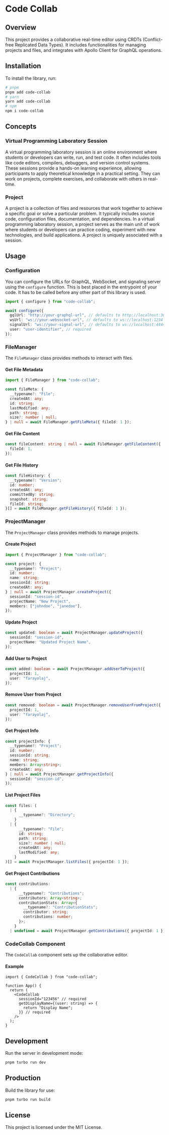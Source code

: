 # Code Collab

## Overview

This project provides a collaborative real-time editor using CRDTs (Conflict-free Replicated Data Types). It includes functionalities for managing projects and files, and integrates with Apollo Client for GraphQL operations.

## Installation

To install the library, run:

```bash
# pnpm
pnpm add code-collab
# yarn
yarn add code-collab
# npm
npm i code-collab
```

## Concepts

### Virtual Programming Laboratory Session

A virtual programming laboratory session is an online environment where students or developers can write, run, and test code. It often includes tools like code editors, compilers, debuggers, and version control systems. These sessions provide a hands-on learning experience, allowing participants to apply theoretical knowledge in a practical setting. They can work on projects, complete exercises, and collaborate with others in real-time.

### Project

A project is a collection of files and resources that work together to achieve a specific goal or solve a particular problem. It typically includes source code, configuration files, documentation, and dependencies. In a virtual programming laboratory session, a project serves as the main unit of work where students or developers can practice coding, experiment with new technologies, and build applications. A project is uniquely associated with a session.

## Usage

### Configuration

You can configure the URLs for GraphQL, WebSocket, and signaling server using the `configure` function. This is best placed in the entrypoint of your code. It has to be called before any other part of this library is used.

```typescript
import { configure } from "code-collab";

await configure({
  gqlUrl: "http://your-graphql-url", // defaults to http://localhost:3000
  wsUrl: "ws://your-websocket-url", // defaults to ws://localhost:1234
  signalUrl: "ws://your-signal-url", // defaults to ws://localhost:4444
  user: "user-identifier", // required
});
```

### FileManager

The `FileManager` class provides methods to interact with files.

#### Get File Metadata

```typescript
import { FileManager } from "code-collab";

const fileMeta: {
  __typename?: "File";
  createdAt: any;
  id: string;
  lastModified: any;
  path: string;
  size?: number | null;
} | null = await FileManager.getFileMeta({ fileId: 1 });
```

#### Get File Content

```typescript
const fileContent: string | null = await FileManager.getFileContent({
  fileId: 1,
});
```

#### Get File History

```typescript
const fileHistory: {
  __typename?: "Version";
  id: number;
  createdAt: any;
  committedBy: string;
  snapshot: string;
  fileId: string;
}[] = await FileManager.getFileHistory({ fileId: 1 });
```

### ProjectManager

The `ProjectManager` class provides methods to manage projects.

#### Create Project

```typescript
import { ProjectManager } from "code-collab";

const project: {
  __typename?: "Project";
  id: number;
  name: string;
  sessionId: string;
  createdAt: any;
} | null = await ProjectManager.createProject({
  sessionId: "session-id",
  projectName: "New Project",
  members: ["johndoe", "janedoe"],
});
```

#### Update Project

```typescript
const updated: boolean = await ProjectManager.updateProject({
  sessionId: "session-id",
  projectName: "Updated Project Name",
});
```

#### Add User to Project

```typescript
const added: boolean = await ProjectManager.addUserToProject({
  projectId: 1,
  user: "farayolaj",
});
```

#### Remove User from Project

```typescript
const removed: boolean = await ProjectManager.removeUserFromProject({
  projectId: 1,
  user: "farayolaj",
});
```

#### Get Project Info

```typescript
const projectInfo: {
  __typename?: "Project";
  id: number;
  sessionId: string;
  name: string;
  members: Array<string>;
  createdAt: any;
} | null = await ProjectManager.getProjectInfo({
  sessionId: "session-id",
});
```

#### List Project Files

```typescript
const files: (
  | {
      __typename?: "Directory";
    }
  | {
      __typename?: "File";
      id: string;
      path: string;
      size?: number | null;
      createdAt: any;
      lastModified: any;
    }
)[] = await ProjectManager.listFiles({ projectId: 1 });
```

#### Get Project Contributions

```typescript
const contributions:
  | {
      __typename?: "Contributions";
      contributors: Array<string>;
      contributionStats: Array<{
        __typename?: "ContributionStats";
        contributor: string;
        contributions: number;
      }>;
    }
  | undefined = await ProjectManager.getContributions({ projectId: 1 });
```

### CodeCollab Component

The `CodeCollab` component sets up the collaborative editor.

#### Example

```tsx
import { CodeCollab } from "code-collab";

function App() {
  return (
    <CodeCollab
      sessionId="123456" // required
      getDisplayName={(user: string) => {
        return "Display Name";
      }} // required
    />
  );
}
```

## Development

Run the server in development mode:

```bash
pnpm turbo run dev
```

## Production

Build the library for use:

```bash
pnpm turbo run build
```

## License

This project is licensed under the MIT License.
